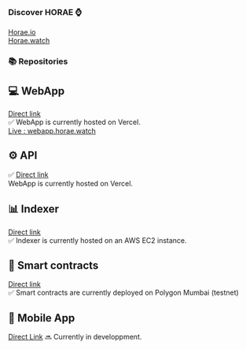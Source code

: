 ### Discover HORAE ⌚ 
[Horae.io](https://www.horae.io/)  
[Horae.watch](https://www.horae.watch/)  


### 📚 Repositories

## 💻 WebApp
[Direct link](https://github.com/H0rae/Horae_WebApp)  
✅ WebApp is currently hosted on Vercel.  
[Live : webapp.horae.watch](https://webapp.horae.watch/)

## ⚙️ API  
✅ [Direct link](https://github.com/H0rae/Horae_API)  
WebApp is currently hosted on Vercel.  

## 📊 Indexer
[Direct link](https://github.com/H0rae/Horae_Indexer)  
✅ Indexer is currently hosted on an AWS EC2 instance.  

## 📄 Smart contracts  
[Direct link](https://github.com/H0rae/Horae_Smart_Contracts)  
✅ Smart contracts are currently deployed on Polygon Mumbai (testnet)  

## 📱 Mobile App
[Direct Link](https://github.com/H0rae/Horae_MobileApp)
🔜 Currently in developpment. 





